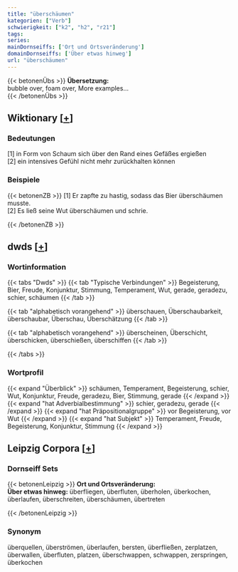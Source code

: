 ```yaml
---
title: "überschäumen"
kategorien: ["Verb"]
schwierigkeit: ["k2", "h2", "r21"]
tags:
series:
mainDornseiffs: ['Ort und Ortsveränderung']
domainDornseiffs: ['Über etwas hinweg']
url: "überschäumen"
---
```


{{< betonenÜbs >}}
**Übersetzung:**  
bubble over, foam  over, More examples...  
{{< /betonenÜbs >}}

## Wiktionary [[+](https://de.wiktionary.org/wiki/überschäumen)]

### Bedeutungen
[1] in Form von Schaum sich über den Rand eines Gefäßes ergießen  
[2] ein intensives Gefühl nicht mehr zurückhalten können  

### Beispiele
{{< betonenZB >}}
[1] Er zapfte zu hastig, sodass das Bier überschäumen musste.  
[2] Es ließ seine Wut überschäumen und schrie.  

{{< /betonenZB >}}


## dwds [[+](https://www.dwds.de/wb/überschäumen)]

### Wortinformation
{{< tabs "Dwds" >}}
{{< tab "Typische Verbindungen" >}}
Begeisterung, Bier, Freude, Konjunktur, Stimmung, Temperament, Wut, gerade, geradezu, schier, schäumen
{{< /tab >}}

{{< tab "alphabetisch vorangehend" >}}
überschauen, Überschaubarkeit, überschaubar, Überschau, Überschätzung
{{< /tab >}}

{{< tab "alphabetisch vorangehend" >}}
überscheinen, Überschicht, überschicken, überschießen, überschiffen
{{< /tab >}}

{{< /tabs >}}

### Wortprofil
{{< expand "Überblick" >}} schäumen, Temperament, Begeisterung, schier, Wut, Konjunktur, Freude, geradezu, Bier, Stimmung, gerade {{< /expand >}}
{{< expand "hat Adverbialbestimmung" >}} schier, geradezu, gerade {{< /expand >}}
{{< expand "hat Präpositionalgruppe" >}} vor Begeisterung, vor Wut {{< /expand >}}
{{< expand "hat Subjekt" >}} Temperament, Freude, Begeisterung, Konjunktur, Stimmung {{< /expand >}}

## Leipzig Corpora [[+](https://corpora.uni-leipzig.de/en/res?word=überschäumen&corpusId=deu_newscrawl-public_2018)]

### Dornseiff Sets
{{< betonenLeipzig >}}
**Ort und Ortsveränderung:**  
**Über etwas hinweg:** überfliegen, überfluten, überholen, überkochen, überlaufen, überschreiten, überschäumen, übertreten  

{{< /betonenLeipzig >}}

### Synonym
überquellen, überströmen, überlaufen, bersten, überfließen, zerplatzen, überwallen, überfluten, platzen, überschwappen, schwappen, zerspringen, überkochen

